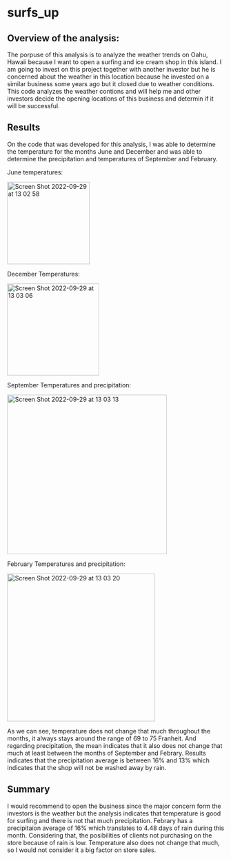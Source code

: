 # surfs_up

## Overview of the analysis:

The porpuse of this analysis is to analyze the weather trends on Oahu, Hawaii because I want to open a surfing and ice cream shop in this island. I am going to invest on this project together with another investor but he is concerned about the weather in this location because he invested on a similar business some years ago but it closed due to weather conditions. This code analyzes the weather contions and will help me and other investors decide the opening locations of this business and determin if it will be successful. 

## Results

On the code that was developed for this analysis, I was able to determine the temperature for the months June and December and was able to determine the precipitation and temperatures of September and February.

June temperatures:

<img width="191" alt="Screen Shot 2022-09-29 at 13 02 58" src="https://user-images.githubusercontent.com/108498940/193110821-cdad6f98-de1a-4a90-90f4-2fb5c74ba61b.png">

December Temperatures:

<img width="213" alt="Screen Shot 2022-09-29 at 13 03 06" src="https://user-images.githubusercontent.com/108498940/193111939-a2aef01c-b93a-476d-8d05-ab01dacadf5a.png">

September Temperatures and precipitation:

<img width="370" alt="Screen Shot 2022-09-29 at 13 03 13" src="https://user-images.githubusercontent.com/108498940/193112915-97b3b1f8-b8b3-4343-b550-48fee9c3971d.png">

February Temperatures and precipitation:

<img width="343" alt="Screen Shot 2022-09-29 at 13 03 20" src="https://user-images.githubusercontent.com/108498940/193113013-1b25d942-bdaf-4f97-a087-98cd48359f70.png">

As we can see, temperature does not change that much throughout the months, it always stays around the range of 69 to 75 Franheit. And regarding precipitation, the mean indicates that it also does not change that much at least between the months of September and Febrary. Results indicates that the precipitation average is between 16% and 13% which indicates that the shop will not be washed away by rain. 

## Summary

I would recommend to open the business since the major concern form the investors is the weather but the analysis indicates that temperature is good for surfing and there is not that much precipitation. Febrary has a precipitaion average of 16% which translates to 4.48 days of rain during this month. Considering that, the posibilities of clients not purchasing on the store because of rain is low. Temperature also does not change that much, so I would not consider it a big factor on store sales. 



